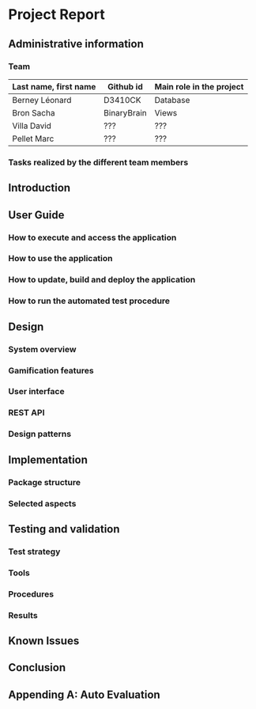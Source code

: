 # Project Report


## Administrative information

### Team

Last name, first name | Github id   | Main role in the project
----------------------|-------------|-------------------------
Berney Léonard        | D3410CK     | Database
Bron Sacha            | BinaryBrain | Views
Villa David           | ???         | ???
Pellet Marc           | ???         | ???

### Tasks realized by the different team members



## Introduction

## User Guide

### How to execute and access the application
### How to use the application
### How to update, build and deploy the application
### How to run the automated test procedure


## Design

### System overview
### Gamification features
### User interface
### REST API
### Design patterns


## Implementation

### Package structure
### Selected aspects


## Testing and validation

### Test strategy
### Tools
### Procedures
### Results


## Known Issues

## Conclusion

## Appending A: Auto Evaluation

